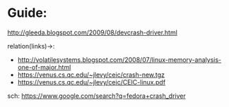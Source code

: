 # Guide:
http://gleeda.blogspot.com/2009/08/devcrash-driver.html

relation(links)->:
- http://volatilesystems.blogspot.com/2008/07/linux-memory-analysis-one-of-major.html
- https://venus.cs.qc.edu/~jlevy/ceic/crash-new.tgz
- https://venus.cs.qc.edu/~jlevy/ceic/CEIC-linux.pdf

sch: https://www.google.com/search?q=fedora+crash_driver
